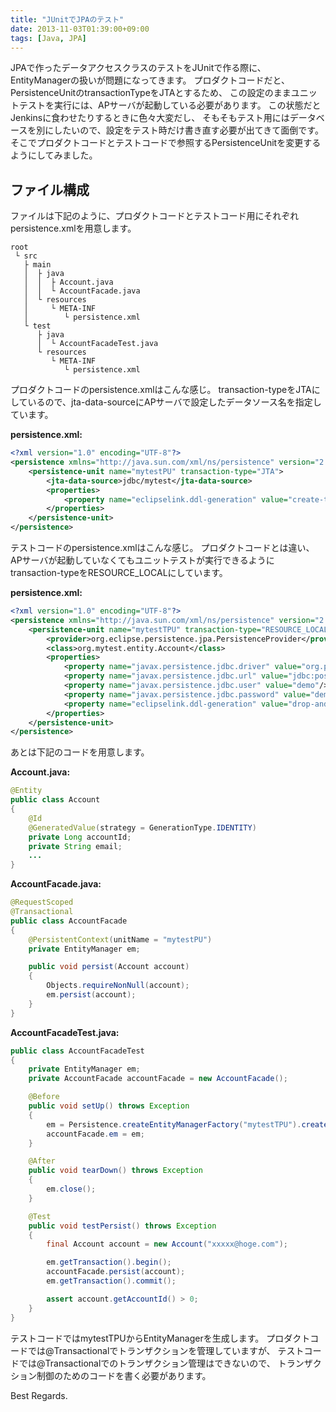 ```yaml
---
title: "JUnitでJPAのテスト"
date: 2013-11-03T01:39:00+09:00
tags: [Java, JPA] 
---
```

JPAで作ったデータアクセスクラスのテストをJUnitで作る際に、EntityManagerの扱いが問題になってきます。
プロダクトコードだと、PersistenceUnitのtransactionTypeをJTAとするため、
この設定のままユニットテストを実行には、APサーバが起動している必要があります。
この状態だとJenkinsに食わせたりするときに色々大変だし、
そもそもテスト用にはデータベースを別にしたいので、設定をテスト時だけ書き直す必要が出てきて面倒です。
そこでプロダクトコードとテストコードで参照するPersistenceUnitを変更するようにしてみました。

## ファイル構成
ファイルは下記のように、プロダクトコードとテストコード用にそれぞれpersistence.xmlを用意します。

```
root
 └ src
   ├ main
   │  ├ java
   │  │  ├ Account.java
   │  │  └ AccountFacade.java
   │  └ resources
   │     └ META-INF
   │        └ persistence.xml
   └ test
      ├ java
      │  └ AccountFacadeTest.java
      └ resources
         └ META-INF
            └ persistence.xml
```

プロダクトコードのpersistence.xmlはこんな感じ。
transaction-typeをJTAにしているので、jta-data-sourceにAPサーバで設定したデータソース名を指定しています。

**persistence.xml:**

``` xml
<?xml version="1.0" encoding="UTF-8"?>
<persistence xmlns="http://java.sun.com/xml/ns/persistence" version="2.0">
    <persistence-unit name="mytestPU" transaction-type="JTA">
        <jta-data-source>jdbc/mytest</jta-data-source>
        <properties>
            <property name="eclipselink.ddl-generation" value="create-tables"/>
        </properties>
    </persistence-unit>
</persistence>
```

テストコードのpersistence.xmlはこんな感じ。
プロダクトコードとは違い、APサーバが起動していなくてもユニットテストが実行できるように
transaction-typeをRESOURCE_LOCALにしています。

**persistence.xml:**

``` xml
<?xml version="1.0" encoding="UTF-8"?>
<persistence xmlns="http://java.sun.com/xml/ns/persistence" version="2.0">
    <persistence-unit name="mytestTPU" transaction-type="RESOURCE_LOCAL">
        <provider>org.eclipse.persistence.jpa.PersistenceProvider</provider>
        <class>org.mytest.entity.Account</class>
        <properties>
            <property name="javax.persistence.jdbc.driver" value="org.postgresql.Driver"/>
            <property name="javax.persistence.jdbc.url" value="jdbc:postgresql://localhost:5432/mytest_test"/>
            <property name="javax.persistence.jdbc.user" value="demo"/>
            <property name="javax.persistence.jdbc.password" value="demo"/>
            <property name="eclipselink.ddl-generation" value="drop-and-create-tables"/>
        </properties>
    </persistence-unit>
</persistence>
```

あとは下記のコードを用意します。

**Account.java:**

``` java
@Entity
public class Account
{
    @Id
    @GeneratedValue(strategy = GenerationType.IDENTITY)
    private Long accountId;
    private String email;
    ...
}
```

**AccountFacade.java:**

``` java
@RequestScoped
@Transactional
public class AccountFacade
{
    @PersistentContext(unitName = "mytestPU")
    private EntityManager em;

    public void persist(Account account)
    {
        Objects.requireNonNull(account);
        em.persist(account);
    }
}
```

**AccountFacadeTest.java:**

``` java
public class AccountFacadeTest
{
    private EntityManager em;
    private AccountFacade accountFacade = new AccountFacade();

    @Before
    public void setUp() throws Exception
    {
        em = Persistence.createEntityManagerFactory("mytestTPU").createEntityManager();
        accountFacade.em = em;
    }

    @After
    public void tearDown() throws Exception
    {
        em.close();
    }

    @Test
    public void testPersist() throws Exception
    {
        final Account account = new Account("xxxxx@hoge.com");

        em.getTransaction().begin();
        accountFacade.persist(account);
        em.getTransaction().commit();

        assert account.getAccountId() > 0;
    }
}
```

テストコードではmytestTPUからEntityManagerを生成します。
プロダクトコードでは@Transactionalでトランザクションを管理していますが、
テストコードでは@Transactionalでのトランザクション管理はできないので、
トランザクション制御のためのコードを書く必要があります。

Best Regards.

